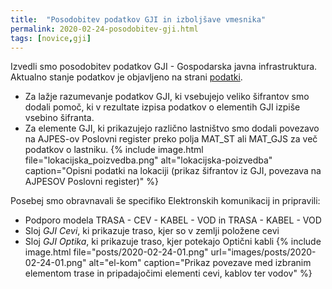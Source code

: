 ```yaml
---
title:  "Posodobitev podatkov GJI in izboljšave vmesnika"
permalink: 2020-02-24-posodobitev-gji.html
tags: [novice,gji]
---
```


Izvedli smo posodobitev podatkov GJI - Gospodarska javna infrastruktura. Aktualno stanje podatkov je objavljeno na strani [podatki](podatki.html#gospodarska-javna-infrastruktura-gji).

- Za lažje razumevanje podatkov GJI, ki vsebujejo veliko šifrantov smo dodali pomoč, ki v rezultate izpisa podatkov o 
  elementih GJI izpiše vsebino šifranta.
- Za elemente GJI, ki prikazujejo različno lastništvo smo dodali povezavo na AJPES-ov Poslovni register preko polja MAT_ST ali MAT_GJS za več podatkov o lastniku.
  {% include image.html file="lokacijska_poizvedba.png" alt="lokacijska-poizvedba" caption="Opisni podatki na lokaciji (prikaz šifrantov iz GJI, povezava na AJPESOV Poslovni register)" %}

Posebej smo obravnavali še specifiko Elektronskih komunikacij in pripravili:
- Podporo modela TRASA - CEV - KABEL - VOD in TRASA - KABEL - VOD
- Sloj _GJI Cevi_, ki prikazuje traso, kjer so v zemlji položene cevi
- Sloj _GJI Optika_, ki prikazuje traso, kjer potekajo Optični kabli
  {% include image.html file="posts/2020-02-24-01.png" url="images/posts/2020-02-24-01.png" alt="el-kom" caption="Prikaz povezave med izbranim elementom trase in pripadajočimi elementi cevi, kablov ter vodov" %}

